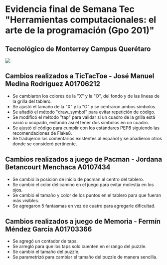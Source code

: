 # Evidencia final de Semana Tec "Herramientas computacionales: el arte de la programación (Gpo 201)"

##  Tecnológico de Monterrey Campus Querétaro


![](https://encrypted-tbn0.gstatic.com/images?q=tbn:ANd9GcQ8aoIdKZxX5lSMNHCzY8Y8j0MJ21Qb9REHowMH0-cUdHkp0cXSKoUVe_jMTQD2DLBtCV0&usqp=CAU)

## Cambios realizados a TicTacToe - José Manuel Medina Rodríguez A01706212
- Se cambiaron los colores de la "X" y la "O", del fondo y de las líneas de la grilla del tablero.
- Se ajustó el tamaño de la "X" y la "O" y se centraron ambos símbolos.
- Se añadió el método "draw_symbol" para evitar repetición de código.
- Se modificó el método "tap" para validar si un cuadro de la grilla está vació u ocupado, evitando así el tener dos símbolos en un cuadro.
- Se ajustó el código para cumplir con los estándares PEP8 siguiendo las recomendaciones de Flake8.
- Se tradujeron los comentarios existentes al español y se añadieron otros donde se consideró pertinente.


## Cambios realizados a juego de Pacman  - Jordana Betancourt Menchaca A0107434

- Se cambió la posición de inicio de pacman al centro del tablero.
- Se cambió el color del camino en el juego para evitar molestia en los ojos.
- Se cambió el tamaño y color de los puntos en el tablero para que fueran más visibles.
- Se agregaron 5 fantasmas en vez de cuatro para agregarle dificultad.

## Cambios realizados a juego de Memoria  - Fermín Méndez García A01703366

- Se agregó un contador de taps.
- Se arregló para que los taps solo cuenten en el rango del puzzle.
- Se cambió el tamaño del puzzle.
- Se parametrizó para cambiar el tamaño del puzzle de manera sencilla.
